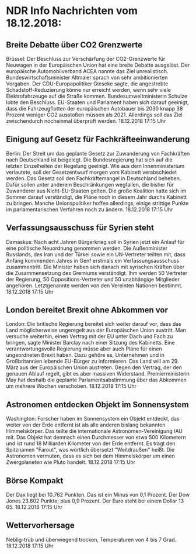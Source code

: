 # NDR Info Nachrichten vom 18.12.2018:


## Breite Debatte über CO2 Grenzwerte
Brüssel:	Der Beschluss zur Verschärfung der CO2-Grenzwerte für Neuwagen in der Europäischen Union hat eine breite Debatte ausgelöst. Der europäische Automobilverband ACEA nannte das Ziel unrealistisch. Bundeswirtschaftsminister Altmaier sprach von sehr ambitionierten Vorgaben. Der CDU-Europapolitiker Gieseke sagte, die angestrebte Schadstoff-Reduzierung könne nur erreicht werden, wenn sehr viele Elektrofahrzeuge auf die Straße kommen. Bundesumweltministerin Schulze lobte den Beschluss. EU-Staaten und Parlament haben sich darauf geeinigt, dass die Fahrzeugflotten der europäischen Autobauer bis 2030 knapp 38 Prozent weniger CO2 ausstoßen müssen als 2021. Allerdings soll das Ziel zwischendurch nocheinmal überprüft werden. 18.12.2018 17:15 Uhr 

## Einigung auf Gesetz für Fachkräfteeinwanderung
Berlin: Der Streit um das geplante Gesetz zur Zuwanderung von Fachkräften nach Deutschland ist beigelegt. Die Bundesregierung hat sich auf die letzten Einzelheiten der Regelung geeinigt. Wie aus dem Innenministerium verlautete, soll der Gesetzentwurf morgen vom Kabinett verabschiedet werden. Das Gesetz soll den Fachkräftemangel in Deutschland beheben. Dafür sollen unter anderem Beschränkungen wegfallen, die bisher für Zuwanderer aus Nicht-EU-Staaten gelten. Die große Koalition hatte sich im Sommer darauf verständigt, die Pläne noch in diesem Jahr durchs Kabinett zu bringen. Manche Unionspolitiker hoffen allerdings, einige strittige Punkte im parlamentarischen Verfahren noch zu ändern. 18.12.2018 17:15 Uhr 

## Verfassungsausschuss für Syrien steht
Damaskus: Nach acht Jahren Bürgerkrieg soll in Syrien jetzt ein Anlauf für eine politische Neuordnung genommen werden. Die Außenminister Russlands, des Iran und der Türkei sowie ein UN-Vertreter teilten mit, dass Anfang kommenden Jahres in Genf erstmals ein Verfassungsausschuss zusammentritt. Die Minister haben sich danach mit syrischen Kräften über die Zusammensetzung des Gremiums verständigt. Ihm werden 50 Vertreter der Regierung, 50 Oppositions-Vertreter und 50 unabhängige Mitglieder angehören. Letztgenannte werden von den Vereinten Nationen bestimmt. 18.12.2018 17:15 Uhr 

## London bereitet Brexit ohne Abkommen vor
London: Die britische Regierung bereitet sich weiter darauf vor, dass das Land möglicherweise ungeregelt aus der Europäischen Union austritt. Man versuche weiterhin, einen Vertrag mit der EU unter Dach und Fach zu bringen, sagte Minister Barclay nach einer Sitzung des Kabinetts. Eine verantwortungsvolle Regierung müsse aber auch Pläne für einen ungeordneten Brexit haben. Dazu gehöre es, Unternehmen und in Großbritannien lebende EU-Bürger zu informieren. Das Land will am 29. März aus der Europäischen Union austreten. Gegen den Vertrag, der den genauen Ablauf regelt, gibt es aber massiven Widerstand. Premierministerin May hat deshalb die geplante Parlamentsabstimmung über das Abkommen um mehrere Wochen verschoben. 18.12.2018 17:15 Uhr 

## Astronomen entdecken Objekt im Sonnensystem
Washington: Forscher haben im Sonnensystem ein Objekt entdeckt, das weiter von der Erde entfernt ist als alle anderen bislang bekannten Himmelskörper. Das teilte die internationale Astronomen-Vereinigung IAU mit. Das Objekt hat demnach einen Durchmesser von etwa 500 Kilometern und ist rund 18 Milliarden Kilometer von der Erde entfernt. Es trägt den Spitznamen "Farout", was wörtlich übersetzt "Weitdraußen" heißt. Die Astronomen vermuten, dass es sich bei dem Himmelskörper um einen Zwergplaneten wie Pluto handelt. 18.12.2018 17:15 Uhr 

## Börse Kompakt
Der Dax liegt bei 10.762 Punkten. Das ist ein Minus von 0,1 Prozent. Der Dow Jones 23.802 Punkte; plus 0,9 Prozent. Der Euro steht bei einem Dollar 13 65. 18.12.2018 17:15 Uhr 

## Wettervorhersage
Neblig-trüb und überwiegend trocken, Temperaturen von 4 bis 7 Grad. 18.12.2018 17:15 Uhr 
